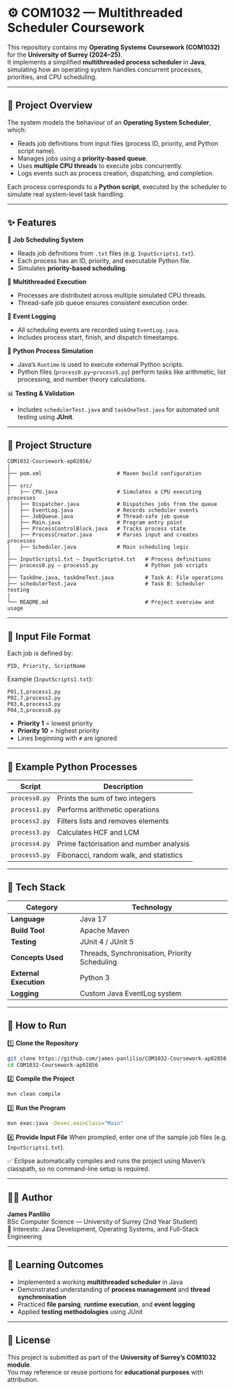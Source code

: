 # ⚙️ COM1032 — Multithreaded Scheduler Coursework

This repository contains my **Operating Systems Coursework (COM1032)** for the **University of Surrey (2024–25)**.  
It implements a simplified **multithreaded process scheduler** in **Java**, simulating how an operating system handles concurrent processes, priorities, and CPU scheduling.

---

## 🧠 Project Overview

The system models the behaviour of an **Operating System Scheduler**, which:
- Reads job definitions from input files (process ID, priority, and Python script name).  
- Manages jobs using a **priority-based queue**.  
- Uses **multiple CPU threads** to execute jobs concurrently.  
- Logs events such as process creation, dispatching, and completion.  

Each process corresponds to a **Python script**, executed by the scheduler to simulate real system-level task handling.

---

## ✨ Features

🧩 **Job Scheduling System**
- Reads job definitions from `.txt` files (e.g. `InputScripts1.txt`).  
- Each process has an ID, priority, and executable Python file.  
- Simulates **priority-based scheduling**.

🧵 **Multithreaded Execution**
- Processes are distributed across multiple simulated CPU threads.  
- Thread-safe job queue ensures consistent execution order.  

🧾 **Event Logging**
- All scheduling events are recorded using `EventLog.java`.  
- Includes process start, finish, and dispatch timestamps.

🐍 **Python Process Simulation**
- Java’s `Runtime` is used to execute external Python scripts.  
- Python files (`process0.py`–`process5.py`) perform tasks like arithmetic, list processing, and number theory calculations.  

📊 **Testing & Validation**
- Includes `schedulerTest.java` and `taskOneTest.java` for automated unit testing using **JUnit**.

---

## 📁 Project Structure

```
COM1032-Coursework-ap02856/
│
├── pom.xml                        # Maven build configuration
│
├── src/
│   ├── CPU.java                   # Simulates a CPU executing processes
│   ├── Dispatcher.java            # Dispatches jobs from the queue
│   ├── EventLog.java              # Records scheduler events
│   ├── JobQueue.java              # Thread-safe job queue
│   ├── Main.java                  # Program entry point
│   ├── ProcessControlBlock.java   # Tracks process state
│   ├── ProcessCreator.java        # Parses input and creates processes
│   ├── Scheduler.java             # Main scheduling logic
│
├── InputScripts1.txt – InputScripts4.txt   # Process definitions
├── process0.py – process5.py               # Python job scripts
│
├── TaskOne.java, taskOneTest.java          # Task A: File operations
├── schedulerTest.java                      # Task B: Scheduler testing
│
└── README.md                               # Project overview and usage
```

---

## 🧩 Input File Format

Each job is defined by:
```
PID, Priority, ScriptName
```

Example (`InputScripts1.txt`):
```
P01,1,process1.py
P02,7,process2.py
P03,6,process3.py
P04,3,process0.py
```

- **Priority 1** = lowest priority  
- **Priority 10** = highest priority  
- Lines beginning with `#` are ignored  

---

## 🧪 Example Python Processes

| Script | Description |
|---------|--------------|
| `process0.py` | Prints the sum of two integers |
| `process1.py` | Performs arithmetic operations |
| `process2.py` | Filters lists and removes elements |
| `process3.py` | Calculates HCF and LCM |
| `process4.py` | Prime factorisation and number analysis |
| `process5.py` | Fibonacci, random walk, and statistics |

---

## 🧰 Tech Stack

| Category | Technology |
|-----------|-------------|
| **Language** | Java 17 |
| **Build Tool** | Apache Maven |
| **Testing** | JUnit 4 / JUnit 5 |
| **Concepts Used** | Threads, Synchronisation, Priority Scheduling |
| **External Execution** | Python 3 |
| **Logging** | Custom Java EventLog system |

---

## 🚀 How to Run

1️⃣ **Clone the Repository**
```bash
git clone https://github.com/james-panlilio/COM1032-Coursework-ap02856.git
cd COM1032-Coursework-ap02856
```

2️⃣ **Compile the Project**
```bash
mvn clean compile
```

3️⃣ **Run the Program**
```bash
mvn exec:java -Dexec.mainClass="Main"
```

4️⃣ **Provide Input File**
When prompted, enter one of the sample job files (e.g. `InputScripts1.txt`).

✅ Eclipse automatically compiles and runs the project using Maven’s classpath, so no command-line setup is required.

---

## 🧑‍💻 Author

**James Panlilio**  
BSc Computer Science — University of Surrey (2nd Year Student)  
📍 Interests: Java Development, Operating Systems, and Full-Stack Engineering  

---

## 🎯 Learning Outcomes

- Implemented a working **multithreaded scheduler** in Java  
- Demonstrated understanding of **process management** and **thread synchronisation**  
- Practiced **file parsing**, **runtime execution**, and **event logging**  
- Applied **testing methodologies** using JUnit  

---

## 📄 License

This project is submitted as part of the **University of Surrey’s COM1032 module**.  
You may reference or reuse portions for **educational purposes** with attribution.
